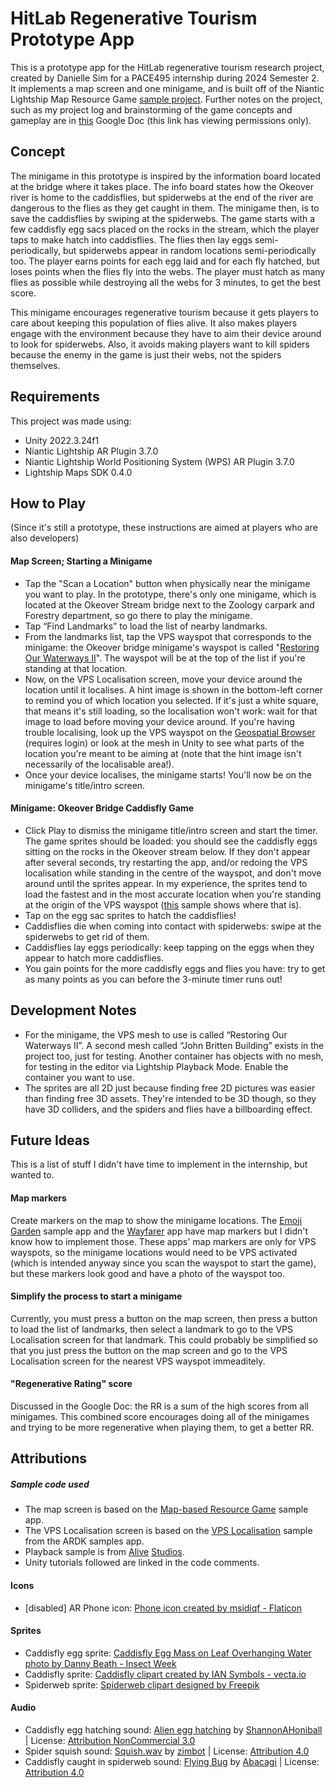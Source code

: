 # HitLab Regenerative Tourism Prototype App
This is a prototype app for the HitLab regenerative tourism research project, created by Danielle Sim for a PACE495 internship during 2024 Semester 2. It implements a map screen and one minigame, and is built off of the Niantic Lightship Map Resource Game [sample project](https://lightship.dev/docs/maps/sample_projects/#map-based-resource-game). Further notes on the project, such as my project log and brainstorming of the game concepts and gameplay are in [this](https://docs.google.com/document/d/1tDF5xV8388KVuVDwxj86CrIm0jnS1esgIW8BEym90tw/edit?usp=sharing) Google Doc (this link has viewing permissions only).

## Concept
The minigame in this prototype is inspired by the information board located at the bridge where it takes place. The info board states how the Okeover river is home to the caddisflies, but spiderwebs at the end of the river are dangerous to the flies as they get caught in them. The minigame then, is to save the caddisflies by swiping at the spiderwebs. The game starts with a few caddisfly egg sacs placed on the rocks in the stream, which the player taps to make hatch into caddisflies. The flies then lay eggs semi-periodically, but spiderwebs appear in random locations semi-periodically too. The player earns points for each egg laid and for each fly hatched, but loses points when the flies fly into the webs. The player must hatch as many flies as possible while destroying all the webs for 3 minutes, to get the best score. 

This minigame encourages regenerative tourism because it gets players to care about keeping this population of flies alive. It also makes players engage with the environment because they have to aim their device around to look for spiderwebs. Also, it avoids making players want to kill spiders because the enemy in the game is just their webs, not the spiders themselves.

## Requirements
This project was made using:
* Unity 2022.3.24f1
* Niantic Lightship AR Plugin 3.7.0
* Niantic Lightship World Positioning System (WPS) AR Plugin 3.7.0
* Lightship Maps SDK 0.4.0

## How to Play
(Since it's still a prototype, these instructions are aimed at players who are also developers)
#### Map Screen; Starting a Minigame
* Tap the "Scan a Location" button when physically near the minigame you want to play. In the prototype, there's only one minigame, which is located at the Okeover Stream bridge next to the Zoology carpark and Forestry department, so go there to play the minigame.
* Tap “Find Landmarks” to load the list of nearby landmarks.
* From the landmarks list, tap the VPS wayspot that corresponds to the minigame: the Okeover bridge minigame's wayspot is called "[Restoring Our Waterways II](https://lightship.dev/account/geospatial-browser/-43.5224852277752,172.58739325297188,16.56,9304F0D191A345278282AEB0BE7F7B6C,295631c30f804d4eacc36314a8133e37.16/scan-wayspot)". The wayspot will be at the top of the list if you're standing at that location.
* Now, on the VPS Localisation screen, move your device around the location until it localises. A hint image is shown in the bottom-left corner to remind you of which location you selected. If it's just a white square, that means it's still loading, so the localisation won't work: wait for that image to load before moving your device around. If you're having trouble localising, look up the VPS wayspot on the [Geospatial Browser](https://lightship.dev/account/geospatial-browser) (requires login) or look at the mesh in Unity to see what parts of the location you're meant to be aiming at (note that the hint image isn't necessarily of the localisable area!).
* Once your device localises, the minigame starts! You'll now be on the minigame's title/intro screen.

#### Minigame: Okeover Bridge Caddisfly Game
* Click Play to dismiss the minigame title/intro screen and start the timer. The game sprites should be loaded: you should see the caddisfly eggs sitting on the rocks in the Okeover stream below. If they don't appear after several seconds, try restarting the app, and/or redoing the VPS localisation while standing in the centre of the wayspot, and don't move around until the sprites appear. In my experience, the sprites tend to load the fastest and in the most accurate location when you're standing at the origin of the VPS wayspot ([this](https://lightship.dev/docs/ardk/sample_projects/#vps-localization) sample shows where that is).
* Tap on the egg sac sprites to hatch the caddisflies!
* Caddisflies die when coming into contact with spiderwebs: swipe at the spiderwebs to get rid of them.
* Caddisflies lay eggs periodically: keep tapping on the eggs when they appear to hatch more caddisflies.
* You gain points for the more caddisfly eggs and flies you have: try to get as many points as you can before the 3-minute timer runs out!

## Development Notes
* For the minigame, the VPS mesh to use is called “Restoring Our Waterways II”. A second mesh called “John Britten Building” exists in the project too, just for testing. Another container has objects with no mesh, for testing in the editor via Lightship Playback Mode. Enable the container you want to use.
* The sprites are all 2D just because finding free 2D pictures was easier than finding free 3D assets. They're intended to be 3D though, so they have 3D colliders, and the spiders and flies have a billboarding effect.

## Future Ideas
This is a list of stuff I didn't have time to implement in the internship, but wanted to.
#### Map markers
Create markers on the map to show the minigame locations. The [Emoji Garden](https://lightship.dev/docs/ardk/emoji_garden/) sample app and the [Wayfarer](https://play.google.com/store/apps/details?id=com.nianticlabs.argeo.niamapapp&pcampaignid=web_share) app have map markers but I didn't know how to implement those. These apps' map markers are only for VPS wayspots, so the minigame locations would need to be VPS activated (which is intended anyway since you scan the wayspot to start the game), but these markers look good and have a photo of the wayspot too.
#### Simplify the process to start a minigame
Currently, you must press a button on the map screen, then press a button to load the list of landmarks, then select a landmark to go to the VPS Localisation screen for that landmark. This could probably be simplified so that you just press the button on the map screen and go to the VPS Localisation screen for the nearest VPS wayspot immeaditely.
#### "Regenerative Rating" score
Discussed in the Google Doc: the RR is a sum of the high scores from all minigames. This combined score encourages doing all of the minigames and trying to be more regenerative when playing them, to get a better RR.

## Attributions
##### Sample code used
* The map screen is based on the [Map-based Resource Game](https://lightship.dev/docs/maps/sample_projects/#map-based-resource-game) sample app.
* The VPS Localisation screen is based on the [VPS Localisation](https://lightship.dev/docs/ardk/sample_projects/#vps-localization) sample from the ARDK samples app.
* Playback sample is from [Alive](https://youtu.be/rJHBvh28dV4?si=4idiOsBgUnbMhld8) [Studios](https://drive.google.com/drive/folders/1vS9mHet8JYzekdEmvQa1riYwANRPwAL3).
* Unity tutorials followed are linked in the code comments.

#### Icons
* [disabled] AR Phone icon: [Phone icon created by msidiqf - Flaticon](https://www.flaticon.com/free-icons/picture)

#### Sprites
* Caddisfly egg sprite: [Caddisfly Egg Mass on Leaf Overhanging Water photo by Danny Beath - Insect Week](https://www.insectweek.org/art-and-photography/caddisfly-egg-mass-on-leaf-overhanging-water/)
* Caddisfly sprite: [Caddisfly clipart created by IAN Symbols - vecta.io](https://vecta.io/symbols/291/fauna-insects-arachnids/5/caddisfly-adult)
* Spiderweb sprite: [Spiderweb clipart designed by Freepik](https://www.freepik.com)

#### Audio
* Caddisfly egg hatching sound: [Alien egg hatching](https://freesound.org/people/ShannonAHoniball/sounds/362997/) by [ShannonAHoniball](https://freesound.org/people/ShannonAHoniball/) | License: [Attribution NonCommercial 3.0](http://creativecommons.org/licenses/by-nc/3.0/)
* Spider squish sound: [Squish.wav](https://freesound.org/people/zimbot/sounds/244494/) by [zimbot](https://freesound.org/people/zimbot/) | License: [Attribution 4.0](https://creativecommons.org/licenses/by/4.0/)
* Caddisfly caught in spiderweb sound: [Flying Bug](https://freesound.org/people/Abacagi/sounds/512363/) by [Abacagi](https://freesound.org/people/Abacagi/) | License: [Attribution 4.0](https://creativecommons.org/licenses/by/4.0/)
